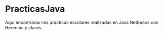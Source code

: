 # PracticasJava
Aquí encontraras mis practicas escolares realizadas en Java Netbeans con Herencia y clases.
